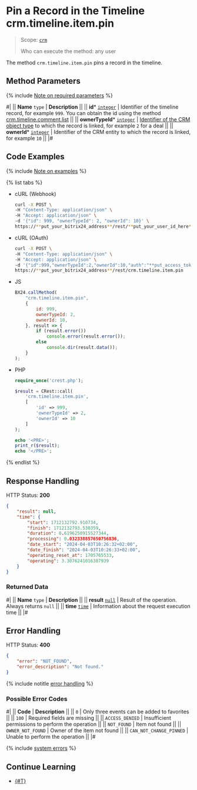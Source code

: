 # Pin a Record in the Timeline crm.timeline.item.pin

> Scope: [`crm`](../../../scopes/permissions.md)
>
> Who can execute the method: any user

The method `crm.timeline.item.pin` pins a record in the timeline.

## Method Parameters

{% include [Note on required parameters](../../../../_includes/required.md) %}

#|
|| **Name**
`type` | **Description** ||
|| **id***
[`integer`](../../../data-types.md) | Identifier of the timeline record, for example `999`. You can obtain the id using the method [crm.timeline.comment.list](../comments/crm-timeline-comment-list.md) ||
|| **ownerTypeId***
[`integer`](../../data-types.md#object_type) | [Identifier of the CRM object type](../../data-types.md#object_type) to which the record is linked, for example `2` for a deal ||
|| **ownerId***
[`integer`](../../../data-types.md) | Identifier of the CRM entity to which the record is linked, for example `10` ||
|#

## Code Examples

{% include [Note on examples](../../../../_includes/examples.md) %}

{% list tabs %}

- cURL (Webhook)

    ```bash
    curl -X POST \
    -H "Content-Type: application/json" \
    -H "Accept: application/json" \
    -d '{"id": 999, "ownerTypeId": 2, "ownerId": 10}' \
    https://**put_your_bitrix24_address**/rest/**put_your_user_id_here**/**put_your_webhook_here**/crm.timeline.item.pin
    ```

- cURL (OAuth)

    ```bash
    curl -X POST \
    -H "Content-Type: application/json" \
    -H "Accept: application/json" \
    -d '{"id":999,"ownerTypeId":2,"ownerId":10,"auth":"**put_access_token_here**"}' \
    https://**put_your_bitrix24_address**/rest/crm.timeline.item.pin
    ```

- JS

    ```js
    BX24.callMethod(
        "crm.timeline.item.pin",
        {
            id: 999,
            ownerTypeId: 2,
            ownerId: 10,
        }, result => {
            if (result.error())
                console.error(result.error());
            else
                console.dir(result.data());
        }
    );
    ```

- PHP

    ```php
    require_once('crest.php');

    $result = CRest::call(
        'crm.timeline.item.pin',
        [
            'id' => 999,
            'ownerTypeId' => 2,
            'ownerId' => 10
        ]
    );

    echo '<PRE>';
    print_r($result);
    echo '</PRE>';
    ```

{% endlist %}

## Response Handling

HTTP Status: **200**

```json
{
    "result": null,
    "time": {
        "start": 1712132792.910734,
        "finish": 1712132793.530359,
        "duration": 0.6196250915527344,
        "processing": 0.032338857650756836,
        "date_start": "2024-04-03T10:26:32+02:00",
        "date_finish": "2024-04-03T10:26:33+02:00",
        "operating_reset_at": 1705765533,
        "operating": 3.3076241016387939
    }
}
```

### Returned Data

#|
|| **Name**
`type` | **Description** ||
|| **result**
[`null`](../../../data-types.md) | Result of the operation. Always returns `null` ||
|| **time**
[`time`](../../../data-types.md#time) | Information about the request execution time ||
|#

## Error Handling

HTTP Status: **400**

```json
{
    "error": "NOT_FOUND",
    "error_description": "Not found."
}
```

{% include notitle [error handling](../../../../_includes/error-info.md) %}

### Possible Error Codes

#|
|| **Code** | **Description** ||
|| `0` | Only three events can be added to favorites ||
|| `100` | Required fields are missing ||
|| `ACCESS_DENIED` | Insufficient permissions to perform the operation ||
|| `NOT_FOUND` | Item not found ||
|| `OWNER_NOT_FOUND` | Owner of the item not found ||
|| `CAN_NOT_CHANGE_PINNED` | Unable to perform the operation ||
|#

{% include [system errors](../../../../_includes/system-errors.md) %}

## Continue Learning

- [{#T}](./crm-timeline-item-unpin.md)